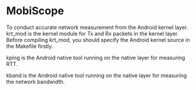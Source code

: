 # MobiScope
To conduct accurate network measurement from the Android kernel layer.
krt_mod is the kernel module for Tx and Rx packets in the kernel layer.
Before compiling krt_mod, you should specify the Android kernel source in the Makefile firstly.

kping is the Android native tool running on the native layer for measuring RTT.

kband is the Android native tool running on the native layer for measuring the network bandwidth. 
